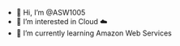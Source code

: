 - 👋 Hi, I’m @ASW1005
- 👀 I’m interested in Cloud ☁️
- 🌱 I’m currently learning Amazon Web Services 

<!---
ASW1005/ASW1005 is a ✨ special ✨ repository because its `README.md` (this file) appears on your GitHub profile.
You can click the Preview link to take a look at your changes.
--->
